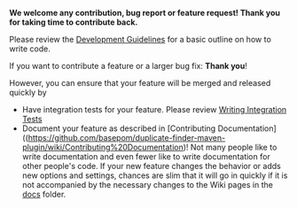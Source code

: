 **We welcome any contribution, bug report or feature request! Thank you for taking time to contribute back.**

Please review the [Development Guidelines](https://github.com/basepom/duplicate-finder-maven-plugin/wiki/Development%20Guidelines) for a basic outline on how to write code.


If you want to contribute a feature or a larger bug fix: **Thank you**!

However, you can ensure that your feature will be merged and released quickly by

* Have integration tests for your feature. Please review [Writing Integration Tests](https://github.com/basepom/duplicate-finder-maven-plugin/wiki/Writing%20Integration%20Tests)
* Document your feature as described in [Contributing Documentation]((https://github.com/basepom/duplicate-finder-maven-plugin/wiki/Contributing%20Documentation)! Not many people like to write documentation and even fewer like to write documentation for other people's code. If your new feature changes the behavior or adds new options and settings, chances are slim that it will go in quickly if it is not accompanied by the necessary changes to the Wiki pages in the [docs](https://github.com/basepom/duplicate-finder-maven-plugin/tree/master/docs) folder.

